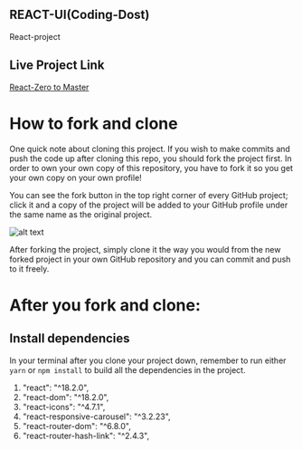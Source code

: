 ## REACT-UI(Coding-Dost)

React-project

## Live Project Link

[React-Zero to Master](https://react-ui-new.netlify.app/)

# How to fork and clone

One quick note about cloning this project. If you wish to make commits and push the code up after cloning this repo, you should fork the project first. In order to own your own copy of this repository, you have to fork it so you get your own copy on your own profile!

You can see the fork button in the top right corner of every GitHub project; click it and a copy of the project will be added to your GitHub profile under the same name as the original project.

![alt text](https://i.ibb.co/1YN7SJ6/Screen-Shot-2019-07-01-at-2-02-40-AM.png "image to fork button")

After forking the project, simply clone it the way you would from the new forked project in your own GitHub repository and you can commit and push to it freely.

# After you fork and clone:

## Install dependencies

In your terminal after you clone your project down, remember to run either `yarn` or `npm install` to build all the dependencies in the project.

1. "react": "^18.2.0",
2. "react-dom": "^18.2.0",
3. "react-icons": "^4.7.1",
4. "react-responsive-carousel": "^3.2.23",
5. "react-router-dom": "^6.8.0",
6. "react-router-hash-link": "^2.4.3",
